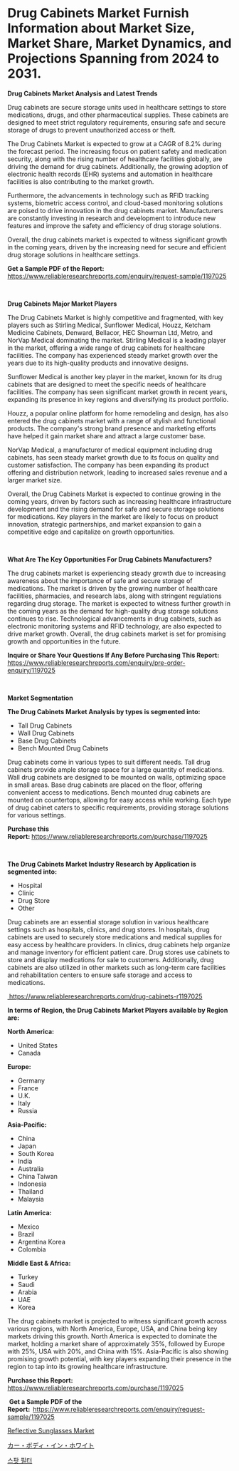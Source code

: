 <p><h1>Drug Cabinets Market Furnish Information about Market Size, Market Share, Market Dynamics, and Projections Spanning from 2024 to 2031.</h1></p><p><strong>Drug Cabinets Market Analysis and Latest Trends</strong></p>
<p><p>Drug cabinets are secure storage units used in healthcare settings to store medications, drugs, and other pharmaceutical supplies. These cabinets are designed to meet strict regulatory requirements, ensuring safe and secure storage of drugs to prevent unauthorized access or theft.</p><p>The Drug Cabinets Market is expected to grow at a CAGR of 8.2% during the forecast period. The increasing focus on patient safety and medication security, along with the rising number of healthcare facilities globally, are driving the demand for drug cabinets. Additionally, the growing adoption of electronic health records (EHR) systems and automation in healthcare facilities is also contributing to the market growth.</p><p>Furthermore, the advancements in technology such as RFID tracking systems, biometric access control, and cloud-based monitoring solutions are poised to drive innovation in the drug cabinets market. Manufacturers are constantly investing in research and development to introduce new features and improve the safety and efficiency of drug storage solutions.</p><p>Overall, the drug cabinets market is expected to witness significant growth in the coming years, driven by the increasing need for secure and efficient drug storage solutions in healthcare settings.</p></p>
<p><strong>Get a Sample PDF of the Report:&nbsp;</strong> <a href="https://www.reliableresearchreports.com/enquiry/request-sample/1197025">https://www.reliableresearchreports.com/enquiry/request-sample/1197025</a></p>
<p>&nbsp;</p>
<p><strong>Drug Cabinets Major Market Players</strong></p>
<p><p>The Drug Cabinets Market is highly competitive and fragmented, with key players such as Stirling Medical, Sunflower Medical, Houzz, Ketcham Medicine Cabinets, Denward, Bellacor, HEC Showman Ltd, Metro, and NorVap Medical dominating the market. Stirling Medical is a leading player in the market, offering a wide range of drug cabinets for healthcare facilities. The company has experienced steady market growth over the years due to its high-quality products and innovative designs.</p><p>Sunflower Medical is another key player in the market, known for its drug cabinets that are designed to meet the specific needs of healthcare facilities. The company has seen significant market growth in recent years, expanding its presence in key regions and diversifying its product portfolio.</p><p>Houzz, a popular online platform for home remodeling and design, has also entered the drug cabinets market with a range of stylish and functional products. The company's strong brand presence and marketing efforts have helped it gain market share and attract a large customer base.</p><p>NorVap Medical, a manufacturer of medical equipment including drug cabinets, has seen steady market growth due to its focus on quality and customer satisfaction. The company has been expanding its product offering and distribution network, leading to increased sales revenue and a larger market size.</p><p>Overall, the Drug Cabinets Market is expected to continue growing in the coming years, driven by factors such as increasing healthcare infrastructure development and the rising demand for safe and secure storage solutions for medications. Key players in the market are likely to focus on product innovation, strategic partnerships, and market expansion to gain a competitive edge and capitalize on growth opportunities.</p></p>
<p>&nbsp;</p>
<p><strong>What Are The Key Opportunities For Drug Cabinets Manufacturers?</strong></p>
<p><p>The drug cabinets market is experiencing steady growth due to increasing awareness about the importance of safe and secure storage of medications. The market is driven by the growing number of healthcare facilities, pharmacies, and research labs, along with stringent regulations regarding drug storage. The market is expected to witness further growth in the coming years as the demand for high-quality drug storage solutions continues to rise. Technological advancements in drug cabinets, such as electronic monitoring systems and RFID technology, are also expected to drive market growth. Overall, the drug cabinets market is set for promising growth and opportunities in the future.</p></p>
<p><strong>Inquire or Share Your Questions If Any Before Purchasing This Report:</strong> <a href="https://www.reliableresearchreports.com/enquiry/pre-order-enquiry/1197025">https://www.reliableresearchreports.com/enquiry/pre-order-enquiry/1197025</a></p>
<p>&nbsp;</p>
<p><strong>Market Segmentation</strong></p>
<p><strong>The Drug Cabinets Market Analysis by types is segmented into:</strong></p>
<p><ul><li>Tall Drug Cabinets</li><li>Wall Drug Cabinets</li><li>Base Drug Cabinets</li><li>Bench Mounted Drug Cabinets</li></ul></p>
<p><p>Drug cabinets come in various types to suit different needs. Tall drug cabinets provide ample storage space for a large quantity of medications. Wall drug cabinets are designed to be mounted on walls, optimizing space in small areas. Base drug cabinets are placed on the floor, offering convenient access to medications. Bench mounted drug cabinets are mounted on countertops, allowing for easy access while working. Each type of drug cabinet caters to specific requirements, providing storage solutions for various settings.</p></p>
<p><strong>Purchase this Report:&nbsp;</strong><a href="https://www.reliableresearchreports.com/purchase/1197025">https://www.reliableresearchreports.com/purchase/1197025</a></p>
<p>&nbsp;</p>
<p><strong>The Drug Cabinets Market Industry Research by Application is segmented into:</strong></p>
<p><ul><li>Hospital</li><li>Clinic</li><li>Drug Store</li><li>Other</li></ul></p>
<p><p>Drug cabinets are an essential storage solution in various healthcare settings such as hospitals, clinics, and drug stores. In hospitals, drug cabinets are used to securely store medications and medical supplies for easy access by healthcare providers. In clinics, drug cabinets help organize and manage inventory for efficient patient care. Drug stores use cabinets to store and display medications for sale to customers. Additionally, drug cabinets are also utilized in other markets such as long-term care facilities and rehabilitation centers to ensure safe storage and access to medications.</p></p>
<p><a href="https://www.reliableresearchreports.com/drug-cabinets-r1197025">&nbsp;https://www.reliableresearchreports.com/drug-cabinets-r1197025</a></p>
<p><strong>In terms of Region, the Drug Cabinets Market Players available by Region are:</strong></p>
<p>
    <p> <strong> North America: </strong>
        <ul>
            <li>United States</li>
            <li>Canada</li>
        </ul>
        </p> 
    <p> <strong> Europe: </strong>
        <ul>
            <li>Germany</li>
            <li>France</li>
            <li>U.K.</li>
            <li>Italy</li>
            <li>Russia</li>
        </ul>
        </p> 
    <p> <strong> Asia-Pacific: </strong>
        <ul>
            <li>China</li>
            <li>Japan</li>
            <li>South Korea</li>
            <li>India</li>
            <li>Australia</li>
            <li>China Taiwan</li>
            <li>Indonesia</li>
            <li>Thailand</li>
            <li>Malaysia</li>
        </ul>
        </p> 
    <p> <strong> Latin America: </strong>
        <ul>
            <li>Mexico</li>
            <li>Brazil</li>
            <li>Argentina Korea</li>
            <li>Colombia</li>
        </ul>
        </p> 
    <p> <strong> Middle East & Africa: </strong>
        <ul>
            <li>Turkey</li>
            <li>Saudi</li>
            <li>Arabia</li>
            <li>UAE</li>
            <li>Korea</li>
        </ul>
    </p>
    </p>
<p><p>The drug cabinets market is projected to witness significant growth across various regions, with North America, Europe, USA, and China being key markets driving this growth. North America is expected to dominate the market, holding a market share of approximately 35%, followed by Europe with 25%, USA with 20%, and China with 15%. Asia-Pacific is also showing promising growth potential, with key players expanding their presence in the region to tap into its growing healthcare infrastructure.</p></p>
<p><strong>Purchase this Report: </strong><a href="https://www.reliableresearchreports.com/purchase/1197025">https://www.reliableresearchreports.com/purchase/1197025</a></p>
<p>&nbsp;<strong>Get a Sample PDF of the Report:&nbsp;&nbsp;</strong><a href="https://www.reliableresearchreports.com/enquiry/request-sample/1197025">https://www.reliableresearchreports.com/enquiry/request-sample/1197025</a></p>
<p><strong></strong></p>
<p><p><a href="https://github.com/jaidynmorantestelletmjzya/Market-Research-Report-List-3/blob/main/reflective-sunglasses-market.md">Reflective Sunglasses Market</a></p><p><a href="https://github.com/lily-u-genius/Market-Research-Report-List-2/blob/main/9395315141517.md">カー・ボディ・イン・ホワイト</a></p><p><a href="https://github.com/laholand/Market-Research-Report-List-4/blob/main/2780502149361.md">스팟 필터</a></p></p>